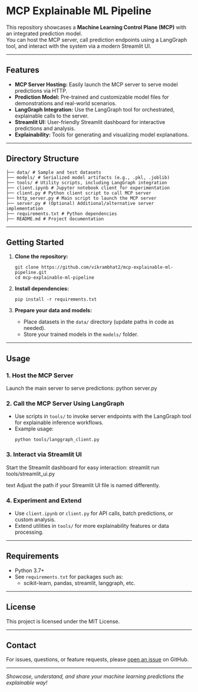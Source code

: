 # MCP Explainable ML Pipeline

This repository showcases a **Machine Learning Control Plane (MCP)** with an integrated prediction model.  
You can host the MCP server, call prediction endpoints using a LangGraph tool, and interact with the system via a modern Streamlit UI.

---

## Features

- **MCP Server Hosting:** Easily launch the MCP server to serve model predictions via HTTP.
- **Prediction Model:** Pre-trained and customizable model files for demonstrations and real-world scenarios.
- **LangGraph Integration:** Use the LangGraph tool for orchestrated, explainable calls to the server.
- **Streamlit UI:** User-friendly Streamlit dashboard for interactive predictions and analysis.
- **Explainability:** Tools for generating and visualizing model explanations.

---

## Directory Structure
```
├── data/ # Sample and test datasets
├── models/ # Serialized model artifacts (e.g., .pkl, .joblib)
├── tools/ # Utility scripts, including LangGraph integration
├── client.ipynb # Jupyter notebook client for experimentation
├── client.py # Python client script to call MCP server
├── http_server.py # Main script to launch the MCP server
├── server.py # (Optional) Additional/alternative server implementation
├── requirements.txt # Python dependencies
├── README.md # Project documentation

```

---

## Getting Started

1. **Clone the repository:**
    ```
    git clone https://github.com/vikrambhat2/mcp-explainable-ml-pipeline.git
    cd mcp-explainable-ml-pipeline
    ```

2. **Install dependencies:**
    ```
    pip install -r requirements.txt
    ```

3. **Prepare your data and models:**
    - Place datasets in the `data/` directory (update paths in code as needed).
    - Store your trained models in the `models/` folder.

---

## Usage

### 1. Host the MCP Server

Launch the main server to serve predictions:
python server.py



### 2. Call the MCP Server Using LangGraph

- Use scripts in `tools/` to invoke server endpoints with the LangGraph tool for explainable inference workflows.
- Example usage:
    ```
    python tools/langgraph_client.py
    ```

### 3. Interact via Streamlit UI

Start the Streamlit dashboard for easy interaction:
streamlit run tools/streamlit_ui.py

text
Adjust the path if your Streamlit UI file is named differently.

### 4. Experiment and Extend

- Use `client.ipynb` or `client.py` for API calls, batch predictions, or custom analysis.
- Extend utilities in `tools/` for more explainability features or data processing.

---

## Requirements

- Python 3.7+
- See `requirements.txt` for packages such as:  
  - scikit-learn, pandas, streamlit, langgraph, etc.

---

## License

This project is licensed under the MIT License.

---

## Contact

For issues, questions, or feature requests, please [open an issue](https://github.com/vikrambhat2/mcp-explainable-ml-pipeline/issues) on GitHub.

---

*Showcase, understand, and share your machine learning predictions the explainable way!*
